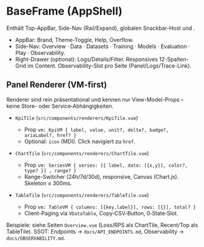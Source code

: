 # BaseFrame (AppShell)
Enthält Top-AppBar, Side-Nav (Rail/Expand), globalen Snackbar-Host und <RouterView/>.
- AppBar: Brand, Theme-Toggle, Help, Overflow.
- Side-Nav: Overview · Data · Datasets · Training · Models · Evaluation · Play · Observability.
- Right-Drawer (optional): Logs/Details/Filter.
Responsives 12-Spalten-Grid im Content.
Observability-Slot pro Seite (Panel/Logs/Trace-Link).

## Panel Renderer (VM-first)
Renderer sind rein präsentational und kennen nur View-Model-Props – keine Store- oder Service‑Abhängigkeiten.

- `KpiTile` (`src/components/renderers/KpiTile.vue`)
  - Prop `vm: KpiVM { label, value, unit?, delta?, badge?, ariaLabel?, href? }`
  - Optional: `icon` (MDI). Click navigiert zu `href`.

- `ChartTile` (`src/components/renderers/ChartTile.vue`)
  - Prop `vm: SeriesVM { series: [{ label, data: [{x,y}], color?, type? }] , range? }`
  - Range-Switcher (24h/7d/30d), responsive, Canvas (Chart.js). Skeleton ≤ 300ms.

- `TableTile` (`src/components/renderers/TableTile.vue`)
  - Prop `vm: TableVM { columns: [{key,label}], rows: [{}], total? }`
  - Client-Paging via `VDataTable`, Copy‑CSV‑Button, 0‑State‑Slot.

Beispiele: siehe Seiten `Overview.vue` (Loss/RPS als ChartTile, Recent/Top als TableTile).
SSOT: Endpoints → `docs/API_ENDPOINTS.md`, Observability → `docs/OBSERVABILITY.md`.
